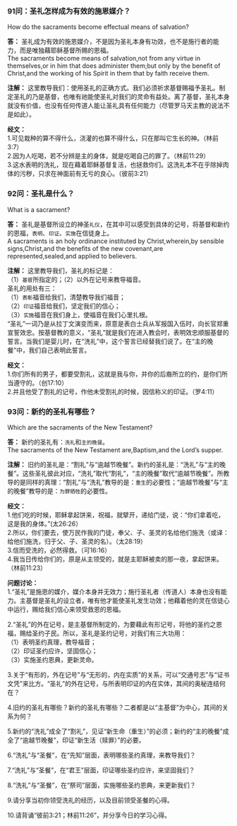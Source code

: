 ### 91问：圣礼怎样成为有效的施恩媒介？
How do the sacraments become effectual means of salvation?  

**答：** 圣礼成为有效的施恩媒介，不是因为圣礼本身有功效，也不是施行者的能力，而是唯独藉耶稣基督所赐的恩福。  
The sacraments become means of salvation,not from any virtue in themselves,or in him that does administer them;but only by the benefit of Christ,and the working of his Spirit in them that by faith receive them.  

**注解：** 这里教导我们：使用圣礼的正确方式。我们必须祈求基督赐福予圣礼。制定圣礼的乃是基督，也唯有祂能使圣礼对我们的灵命有益处。离了基督，圣礼本身就没有价值，也没有任何传道人能让圣礼具有任何能力（尽管罗马天主教的说法不是如此）。

**经文：**  
1.可见栽种的算不得什么，浇灌的也算不得什么，只在那叫它生长的神。（林前3:7）  
2.因为人吃喝，若不分辨是主的身体，就是吃喝自己的罪了。（林前11:29）  
3.这水表明的洗礼，现在藉着耶稣基督复活，也拯救你们。这洗礼本不在乎除掉肉体的污秽，只求在神面前有无亏的良心。（彼前3:21）  


### 92问：圣礼是什么？
What is a sacrament?  

**答：** 圣礼是基督所设立的神圣`礼仪`，在其中可以感受到具体的记号，将基督和新约的恩福，`表明`、`印证`、`实施`在信徒身上。  
A sacraments is an holy ordinance instituted by Christ,wherein,by sensible signs,Christ,and the benefits of the new covenant,are represented,sealed,and applied to believers.  

**注解：** 这里教导我们，圣礼的标记是：  
（1）`基督`所指定的；（2）以外在记号来教导福音。  
圣礼的用处有三：  
（1）`表彰`福音给我们，清楚教导我们福音；  
（2）`印证`福音给我们，坚定我们的信心；  
（3）`实施`福音在我们身上，使福音在我们心里扎根。  
“圣礼”一词乃是从拉丁文演变而来，原意是表白士兵从军报国入伍时，向长官郑重宣誓效忠。按基督教的意义，“圣礼”就是我们在进入教会时，表明效忠顺服基督的誓言。当我们是婴儿时，在“洗礼”中，这个誓言已经替我们说了。在“主的晚餐”中，我们自己表明此誓言。  

**经文：**  
1.你们所有的男子，都要受割礼，这就是我与你，并你的后裔所立的约，是你们所当遵守的。（创17:10）  
2.并且他受了割礼的记号，作他未受割礼的时候，因信称义的印证。（罗4:11）  


### 93问：新约的圣礼有哪些？
Which are the sacraments of the New Testament?  

**答：** 新约的圣礼有：`洗礼`和`主的晚餐`。  
The sacraments of the New Testament are,Baptism,and the Lord’s supper.  

**注解：** 旧约的圣礼是：“割礼”与“逾越节晚餐”。新约的圣礼是：“洗礼”与“主的晚餐”。这些圣礼彼此对应，“洗礼”取代“割礼”，“主的晚餐”取代“逾越节晚餐”。所教导的是同样的真理：“割礼”与“洗礼”教导的是：`重生`的必要性；“逾越节晚餐”与“主的晚餐”教导的是：`为罪牺牲`的必要性。  

**经文：**  
1.他们吃的时候，耶稣拿起饼来，祝福，就擘开，递给门徒，说：“你们拿着吃，这是我的身体。”(太26:26）  
2.所以，你们要去，使万民作我的门徒，奉父、子、圣灵的名给他们施洗（或译：给他们施洗，归于父、子、圣灵的名）。（太28:19）  
3.信而受洗的，必然得救。（可16:16）  
4.我当日传给你们的，原是从主领受的，就是主耶稣被卖的那一夜，拿起饼来。（林前11:23）  

**问题讨论：**  
1.“圣礼”是施恩的媒介，媒介本身并无效力；施行圣礼者（传道人）本身也没有能力。主基督是圣礼的设立者，唯有他才能使圣礼发生功效；他藉着他的灵在信徒心中运行，赐给我们信心来领受救恩的恩福。  

2.“圣礼”的外在记号，是主基督所制定的，为要藉此有形记号，将他的圣约之恩福，赐给圣约子民。所以，圣礼是圣约记号，对我们有三大功用：  
（1）表明圣约真理，教导福音；  
（2）印证圣约应许，坚固信心；  
（3）实施圣约恩典，更新灵命。  

3.关于“有形的，外在记号”与“无形的，内在实质”的关系，可以“交通号志”与“证书文凭”来比方。“圣礼”的外在记号，与所表明印证的内在实体，其间的奥秘连结何在？  

4.旧约的圣礼有哪些？新约的圣礼有哪些？二者都是以“主基督”为中心，其间的关系为何？  

5.新约的“洗礼”成全了“割礼”，见证“新生命（重生）”的必须；新约的“主的晚餐”成全了“逾越节晚餐”，印证“新生活（赎罪）”的必要。  

6.“洗礼”与“圣餐”，在“先知”层面，表明哪些圣约真理，来教导我们？  

7.“洗礼”与“圣餐”，在“君王”层面，印证哪些圣约应许，来坚固我们？  

8.“洗礼”与“圣餐”，在“祭司”层面，实施哪些圣约恩典，来更新我们？  

9.请分享当初你领受洗礼的经历，以及目前领受圣餐的心得。  

10.请背诵“彼前3:21；林前11:26”，并分享今日的学习心得。  


